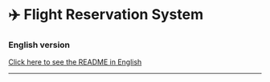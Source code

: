 # ✈️ Flight Reservation System

### English version
[Click here to see the README in English](https://github.com/Carturo8/Flight-Reservation-System/blob/main/README.md)

---
